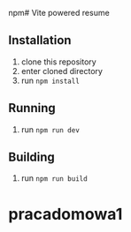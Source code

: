 npm# Vite powered resume

## Installation
1. clone this repository
2. enter cloned directory
3. run ```npm install```

## Running
1. run ```npm run dev```

## Building
1. run ```npm run build```
# pracadomowa1
